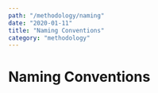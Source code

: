 ```yaml
---
path: "/methodology/naming"
date: "2020-01-11"
title: "Naming Conventions"
category: "methodology"
---
```


# Naming Conventions
